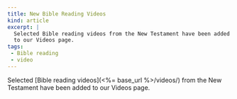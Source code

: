 ```yaml
---
title: New Bible Reading Videos
kind: article
excerpt: |
  Selected Bible reading videos from the New Testament have been added 
  to our Videos page.
tags:
 - Bible reading
 - video
---
```

Selected [Bible reading videos](<%= base_url %>/videos/) from the New 
Testament have been added to our Videos page.
